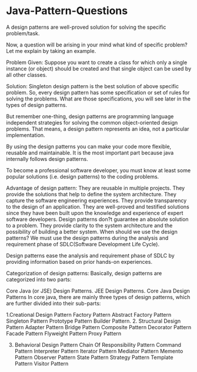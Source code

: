 # Java-Pattern-Questions
A design patterns are well-proved solution for solving the specific problem/task.

Now, a question will be arising in your mind what kind of specific problem? Let me explain by taking an example.

Problem Given:
Suppose you want to create a class for which only a single instance (or object) should be created and that single object can be used by all other classes.

Solution:
Singleton design pattern is the best solution of above specific problem. So, every design pattern has some specification or set of rules for solving the problems. What are those specifications, you will see later in the types of design patterns.

But remember one-thing, design patterns are programming language independent strategies for solving the common object-oriented design problems. That means, a design pattern represents an idea, not a particular implementation.

By using the design patterns you can make your code more flexible, reusable and maintainable. It is the most important part because java internally follows design patterns.

To become a professional software developer, you must know at least some popular solutions (i.e. design patterns) to the coding problems.


Advantage of design pattern:
They are reusable in multiple projects.
They provide the solutions that help to define the system architecture.
They capture the software engineering experiences.
They provide transparency to the design of an application.
They are well-proved and testified solutions since they have been built upon the knowledge and experience of expert software developers.
Design patterns don?t guarantee an absolute solution to a problem. They provide clarity to the system architecture and the possibility of building a better system.
When should we use the design patterns?
We must use the design patterns during the analysis and requirement phase of SDLC(Software Development Life Cycle).

Design patterns ease the analysis and requirement phase of SDLC by providing information based on prior hands-on experiences.

Categorization of design patterns:
Basically, design patterns are categorized into two parts:


Core Java (or JSE) Design Patterns.
JEE Design Patterns.
Core Java Design Patterns
In core java, there are mainly three types of design patterns, which are further divided into their sub-parts:

1.Creational Design Pattern
Factory Pattern
Abstract Factory Pattern
Singleton Pattern
Prototype Pattern
Builder Pattern.
2. Structural Design Pattern
Adapter Pattern
Bridge Pattern
Composite Pattern
Decorator Pattern
Facade Pattern
Flyweight Pattern
Proxy Pattern

3. Behavioral Design Pattern
Chain Of Responsibility Pattern
Command Pattern
Interpreter Pattern
Iterator Pattern
Mediator Pattern
Memento Pattern
Observer Pattern
State Pattern
Strategy Pattern
Template Pattern
Visitor Pattern
